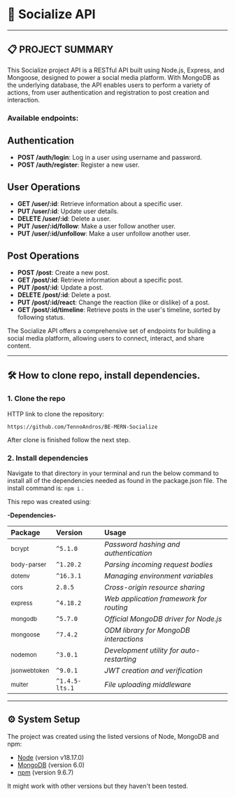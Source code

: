 # 📖 Socialize API

---

## 📋 PROJECT SUMMARY

This Socialize project API is a RESTful API built using Node.js, Express, and Mongoose, designed to power a social media platform. With MongoDB as the underlying database, the API enables users to perform a variety of actions, from user authentication and registration to post creation and interaction.

### Available endpoints:

## Authentication

- **POST /auth/login**: Log in a user using username and password.
- **POST /auth/register**: Register a new user.

## User Operations

- **GET /user/:id**: Retrieve information about a specific user.
- **PUT /user/:id**: Update user details.
- **DELETE /user/:id**: Delete a user.
- **PUT /user/:id/follow**: Make a user follow another user.
- **PUT /user/:id/unfollow**: Make a user unfollow another user.

## Post Operations

- **POST /post**: Create a new post.
- **GET /post/:id**: Retrieve information about a specific post.
- **PUT /post/:id**: Update a post.
- **DELETE /post/:id**: Delete a post.
- **PUT /post/:id/react**: Change the reaction (like or dislike) of a post.
- **GET /post/:id/timeline**: Retrieve posts in the user's timeline, sorted by following status.

The Socialize API offers a comprehensive set of endpoints for building a social media platform, allowing users to connect, interact, and share content.

---

## 🛠️ How to clone repo, install dependencies.

### 1. Clone the repo

HTTP link to clone the repository:

```
https://github.com/TennoAndros/BE-MERN-Socialize
```

After clone is finished follow the next step.

### 2. Install dependencies

Navigate to that directory in your terminal and run the below command to install all of the dependencies needed as found in the package.json file.
The install command is: `npm i` .

This repo was created using:

**-Dependencies-**

| Package                 | Version        | Usage                                     |
| :---------------------- | :------------- | :---------------------------------------- |
| <sub>bcrypt</sub>       | `^5.1.0`       | _Password hashing and authentication_     |
| <sub>body-parser</sub>  | `^1.20.2`      | _Parsing incoming request bodies_         |
| <sub>dotenv</sub>       | `^16.3.1`      | _Managing environment variables_          |
| <sub>cors</sub>         | `2.8.5`        | _Cross-origin resource sharing_           |
| <sub>express</sub>      | `^4.18.2`      | _Web application framework for routing_   |
| <sub>mongodb</sub>      | `^5.7.0`       | _Official MongoDB driver for Node.js_     |
| <sub>mongoose</sub>     | `^7.4.2`       | _ODM library for MongoDB interactions_    |
| <sub>nodemon</sub>      | `^3.0.1`       | _Development utility for auto-restarting_ |
| <sub>jsonwebtoken</sub> | `^9.0.1`       | _JWT creation and verification_           |
| <sub>multer</sub>       | `^1.4.5-lts.1` | _File uploading middleware_               |

---

## ⚙️ System Setup

The project was created using the listed versions of Node, MongoDB and npm:

- [Node](https://nodejs.org/en/) (version v18.17.0)
- [MongoDB](https://www.mongodb.com/) (version 6.0)
- [npm](https://www.npmjs.com/) (version 9.6.7)

It might work with other versions but they haven't been tested.
